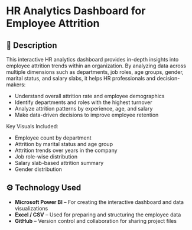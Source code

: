 # HR Analytics Dashboard for Employee Attrition

## 📌 Description  
This interactive HR analytics dashboard provides in-depth insights into employee attrition trends within an organization. By analyzing data across multiple dimensions such as departments, job roles, age groups, gender, marital status, and salary slabs, it helps HR professionals and decision-makers:

- Understand overall attrition rate and employee demographics
- Identify departments and roles with the highest turnover
- Analyze attrition patterns by experience, age, and salary
- Make data-driven decisions to improve employee retention

Key Visuals Included:
- Employee count by department
- Attrition by marital status and age group
- Attrition trends over years in the company
- Job role-wise distribution
- Salary slab-based attrition summary
- Gender distribution

## ⚙️ Technology Used  
- **Microsoft Power BI** – For creating the interactive dashboard and data visualizations  
- **Excel / CSV** – Used for preparing and structuring the employee data   
- **GitHub** – Version control and collaboration for sharing project files



